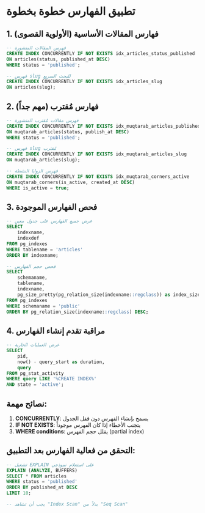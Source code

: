 # تطبيق الفهارس خطوة بخطوة

## 1. فهارس المقالات الأساسية (الأولوية القصوى)

```sql
-- فهرس المقالات المنشورة
CREATE INDEX CONCURRENTLY IF NOT EXISTS idx_articles_status_published
ON articles(status, published_at DESC)
WHERE status = 'published';

-- فهرس slug للبحث السريع
CREATE INDEX CONCURRENTLY IF NOT EXISTS idx_articles_slug
ON articles(slug);
```

## 2. فهارس مُقترب (مهم جداً)

```sql
-- فهرس مقالات مُقترب المنشورة
CREATE INDEX CONCURRENTLY IF NOT EXISTS idx_muqtarab_articles_published
ON muqtarab_articles(status, publish_at DESC)
WHERE status = 'published';

-- فهرس slug مُقترب
CREATE INDEX CONCURRENTLY IF NOT EXISTS idx_muqtarab_articles_slug
ON muqtarab_articles(slug);

-- فهرس الزوايا النشطة
CREATE INDEX CONCURRENTLY IF NOT EXISTS idx_muqtarab_corners_active
ON muqtarab_corners(is_active, created_at DESC)
WHERE is_active = true;
```

## 3. فحص الفهارس الموجودة

```sql
-- عرض جميع الفهارس على جدول معين
SELECT
    indexname,
    indexdef
FROM pg_indexes
WHERE tablename = 'articles'
ORDER BY indexname;

-- فحص حجم الفهارس
SELECT
    schemaname,
    tablename,
    indexname,
    pg_size_pretty(pg_relation_size(indexname::regclass)) as index_size
FROM pg_indexes
WHERE schemaname = 'public'
ORDER BY pg_relation_size(indexname::regclass) DESC;
```

## 4. مراقبة تقدم إنشاء الفهارس

```sql
-- عرض العمليات الجارية
SELECT
    pid,
    now() - query_start as duration,
    query
FROM pg_stat_activity
WHERE query LIKE '%CREATE INDEX%'
AND state = 'active';
```

## نصائح مهمة:

1. **CONCURRENTLY**: يسمح بإنشاء الفهرس دون قفل الجدول
2. **IF NOT EXISTS**: يتجنب الأخطاء إذا كان الفهرس موجوداً
3. **WHERE conditions**: يقلل حجم الفهرس (partial index)

## التحقق من فعالية الفهارس بعد التطبيق:

```sql
-- تشغيل EXPLAIN على استعلام نموذجي
EXPLAIN (ANALYZE, BUFFERS)
SELECT * FROM articles
WHERE status = 'published'
ORDER BY published_at DESC
LIMIT 10;

-- يجب أن تشاهد "Index Scan" بدلاً من "Seq Scan"
```
